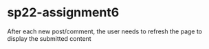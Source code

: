 # sp22-assignment6
After each new post/comment, the user needs to refresh the page to display the submitted content
